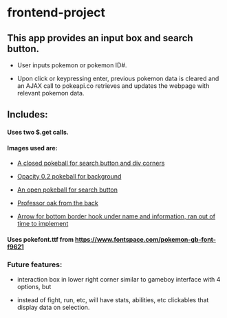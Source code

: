 # frontend-project

## This app provides an input box and search button.

- User inputs pokemon or pokemon ID#.

- Upon click or keypressing enter, previous pokemon data is cleared and an AJAX call to pokeapi.co retrieves and updates the webpage with relevant pokemon data. 

## Includes:

#### Uses two $.get calls.

#### Images used are:

- [A closed pokeball for search button and div corners](pokeball.jpg) 

- [Opacity 0.2 pokeball for background](pokeballBG.jpg) 

- [An open pokeball for search button](openball.jpg)

- [Professor oak from the back](oakback.png)

- [Arrow for bottom border hook under name and information, ran out of time to implement](arrow.png)

#### Uses pokefont.ttf from https://www.fontspace.com/pokemon-gb-font-f9621

### Future features:

- interaction box in lower right corner similar to gameboy interface with 4 options, but

- instead of fight, run, etc, will have stats, abilities, etc clickables that display data on selection.
